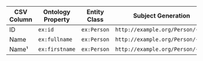 | CSV Column | Ontology Property | Entity Class | Subject Generation |
| ---------- | ----------------- | ------------ | --------------------------------- |
| ID         | `ex:id`           | `ex:Person`  | `http://example.org/Person/{ID}`  |
| Name       | `ex:fullname`     | `ex:Person`  | `http://example.org/Person/{ID}`  |
| Name¹      | `ex:firstname`    | `ex:Person`  | `http://example.org/Person/{ID}`  |
